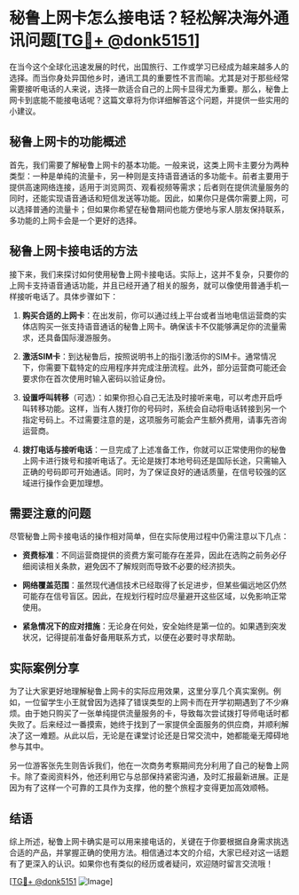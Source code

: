 # 秘鲁上网卡怎么接电话？轻松解决海外通讯问题[[TG💪+ @donk5151](https://t.me/s/donk5151)]

在当今这个全球化迅速发展的时代，出国旅行、工作或学习已经成为越来越多人的选择。而当你身处异国他乡时，通讯工具的重要性不言而喻。尤其是对于那些经常需要接听电话的人来说，选择一款适合自己的上网卡显得尤为重要。那么，秘鲁上网卡到底能不能接电话呢？这篇文章将为你详细解答这个问题，并提供一些实用的小建议。

## 秘鲁上网卡的功能概述

首先，我们需要了解秘鲁上网卡的基本功能。一般来说，这类上网卡主要分为两种类型：一种是单纯的流量卡，另一种则是支持语音通话的多功能卡。前者主要用于提供高速网络连接，适用于浏览网页、观看视频等需求；后者则在提供流量服务的同时，还能实现语音通话和短信发送等功能。因此，如果你只是偶尔需要上网，可以选择普通的流量卡；但如果你希望在秘鲁期间也能方便地与家人朋友保持联系，多功能的上网卡会是一个更好的选择。

## 秘鲁上网卡接电话的方法

接下来，我们来探讨如何使用秘鲁上网卡接电话。实际上，这并不复杂，只要你的上网卡支持语音通话功能，并且已经开通了相关的服务，就可以像使用普通手机一样接听电话了。具体步骤如下：

1. **购买合适的上网卡**：在出发前，你可以通过线上平台或者当地电信运营商的实体店购买一张支持语音通话的秘鲁上网卡。确保该卡不仅能够满足你的流量需求，还具备国际漫游服务。
   
2. **激活SIM卡**：到达秘鲁后，按照说明书上的指引激活你的SIM卡。通常情况下，你需要下载特定的应用程序并完成注册流程。此外，部分运营商可能还会要求你在首次使用时输入密码以验证身份。

3. **设置呼叫转移**（可选）：如果你担心自己无法及时接听来电，可以考虑开启呼叫转移功能。这样，当有人拨打你的号码时，系统会自动将电话转接到另一个指定号码上。不过需要注意的是，这项服务可能会产生额外费用，请事先咨询运营商。

4. **拨打电话与接听电话**：一旦完成了上述准备工作，你就可以正常使用你的秘鲁上网卡进行拨号和接听电话了。无论是拨打本地号码还是国际长途，只需输入正确的号码即可开始通话。同时，为了保证良好的通话质量，在信号较强的区域进行操作会更加理想。

## 需要注意的问题

尽管秘鲁上网卡接电话的操作相对简单，但在实际使用过程中仍需注意以下几点：

- **资费标准**：不同运营商提供的资费方案可能存在差异，因此在选购之前务必仔细阅读相关条款，避免因不了解规则而导致不必要的经济损失。
  
- **网络覆盖范围**：虽然现代通信技术已经取得了长足进步，但某些偏远地区仍然可能存在信号盲区。因此，在规划行程时应尽量避开这些区域，以免影响正常使用。

- **紧急情况下的应对措施**：无论身在何处，安全始终是第一位的。如果遇到突发状况，记得提前准备好备用联系方式，以便在必要时寻求帮助。

## 实际案例分享

为了让大家更好地理解秘鲁上网卡的实际应用效果，这里分享几个真实案例。例如，一位留学生小王就曾因为选择了错误类型的上网卡而在开学初期遇到了不少麻烦。由于她只购买了一张单纯提供流量服务的卡，导致每次尝试拨打导师电话时都失败了。后来经过一番摸索，她终于找到了一家提供全面服务的供应商，并顺利解决了这一难题。从此以后，无论是在课堂讨论还是日常交流中，她都能毫无障碍地参与其中。

另一位游客张先生则告诉我们，他在一次商务考察期间充分利用了自己的秘鲁上网卡。除了查阅资料外，他还利用它与总部保持紧密沟通，及时汇报最新进展。正是因为有了这样一个可靠的工具作为支撑，他的整个旅程才变得更加高效顺畅。

## 结语

综上所述，秘鲁上网卡确实是可以用来接电话的，关键在于你要根据自身需求挑选合适的产品，并掌握正确的使用方法。相信通过本文的介绍，大家已经对这一话题有了更深入的认识。如果你也有类似的经历或者疑问，欢迎随时留言交流哦！

[[TG💪+ @donk5151](https://t.me/s/donk5151) ![Image](https://i.postimg.cc/rwNCRYN7/Snipaste-2025-04-30-17-27-05.png)]